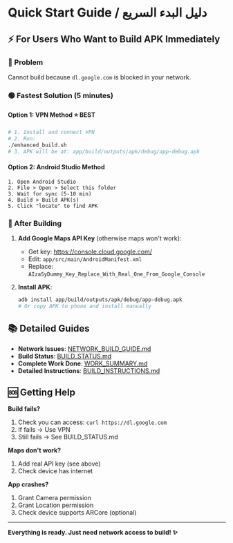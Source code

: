 # Quick Start Guide / دليل البدء السريع

## ⚡ For Users Who Want to Build APK Immediately

### 🔴 Problem
Cannot build because `dl.google.com` is blocked in your network.

### 🟢 Fastest Solution (5 minutes)

#### Option 1: VPN Method ⭐ BEST
```bash
# 1. Install and connect VPN
# 2. Run:
./enhanced_build.sh
# 3. APK will be at: app/build/outputs/apk/debug/app-debug.apk
```

#### Option 2: Android Studio Method
```
1. Open Android Studio
2. File > Open > Select this folder
3. Wait for sync (5-10 min)
4. Build > Build APK(s)
5. Click "locate" to find APK
```

### 📱 After Building

1. **Add Google Maps API Key** (otherwise maps won't work):
   - Get key: https://console.cloud.google.com/
   - Edit: `app/src/main/AndroidManifest.xml`
   - Replace: `AIzaSyDummy_Key_Replace_With_Real_One_From_Google_Console`

2. **Install APK**:
   ```bash
   adb install app/build/outputs/apk/debug/app-debug.apk
   # Or copy APK to phone and install manually
   ```

## 📚 Detailed Guides

- **Network Issues**: [NETWORK_BUILD_GUIDE.md](./NETWORK_BUILD_GUIDE.md)
- **Build Status**: [BUILD_STATUS.md](./BUILD_STATUS.md)
- **Complete Work Done**: [WORK_SUMMARY.md](./WORK_SUMMARY.md)
- **Detailed Instructions**: [BUILD_INSTRUCTIONS.md](./BUILD_INSTRUCTIONS.md)

## 🆘 Getting Help

**Build fails?**
1. Check you can access: `curl https://dl.google.com`
2. If fails → Use VPN
3. Still fails → See BUILD_STATUS.md

**Maps don't work?**
1. Add real API key (see above)
2. Check device has internet

**App crashes?**
1. Grant Camera permission
2. Grant Location permission  
3. Check device supports ARCore (optional)

---

**Everything is ready. Just need network access to build! ✨**
